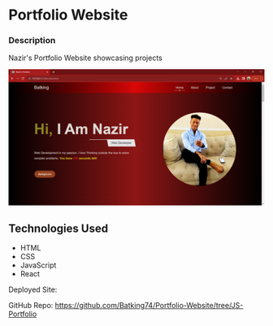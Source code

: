 # Portfolio Website

### Description
Nazir's Portfolio Website showcasing projects

![Image of Nazir's Portfolio Website](IMG/Portfolio_Website.png)


## Technologies Used
- HTML
- CSS
- JavaScript
- React

Deployed Site: 

GitHub Repo: https://github.com/Batking74/Portfolio-Website/tree/JS-Portfolio